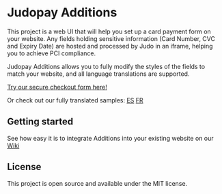 # Judopay Additions

This project is a web UI that will help you set up a card payment form on your website. Any fields holding sensitive information (Card Number, CVC and Expiry Date) are hosted and processed by Judo in an iframe, helping you to achieve PCI compliance.

Judopay Additions allows you to fully modify the styles of the fields to match your website, and all language translations are supported.

[Try our secure checkout form here!](https://js.judopay.com/html/basic.html)

Or check out our fully translated samples: [ES](https://js.uat.judopay.com/html/spanish.html) [FR](https://js.uat.judopay.com/html/french.html)

## Getting started

See how easy it is to integrate Additions into your existing website on our [Wiki]( https://github.com/Judopay/Judopay-Additions/wiki)

## License

This project is open source and available under the MIT license.
